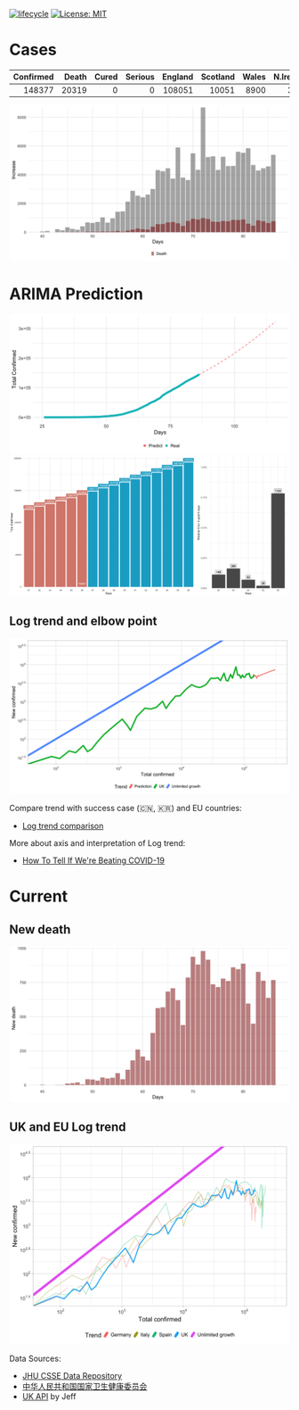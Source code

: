 
[![lifecycle](https://img.shields.io/badge/lifecycle-experimental-orange.svg)](https://www.tidyverse.org/lifecycle/#experimental) [![License: MIT](https://img.shields.io/github/license/r-lib/ghactions.svg?style=flat)](https://opensource.org/licenses/MIT)

# Cases

| Confirmed| Death| Cured| Serious| England| Scotland| Wales| N.Ireland|
|---------:|-----:|-----:|-------:|-------:|--------:|-----:|----------------:|
|    148377| 20319|     0|       0|  108051|    10051|  8900|             3226|

![daily figure](plot/DailyIncrease.png)

# ARIMA Prediction

![amari figure](prediction/ARIMAtotal.png)
![amari compare figure](prediction/compare.png)

## Log trend and elbow point
![uk figure](prediction/UKlogTrend.png)

Compare trend with success case (🇨🇳, 🇰🇷) and EU countries:

- [Log trend comparison](./trendFigures.html)

More about axis and interpretation of Log trend: 

- [How To Tell If We're Beating COVID-19](https://youtu.be/54XLXg4fYsc)

# Current

## New death 
![death](plot/DeathIncrease.png)

## UK and EU Log trend
![UK trend](plot/UKlogTrend.png)

Data Sources: 
- [JHU CSSE Data Repository](https://github.com/CSSEGISandData/COVID-19)
- [中华人民共和国国家卫生健康委员会](http://www.nhc.gov.cn/xcs/yqtb/list_gzbd.shtml)
- [UK API](https://github.com/isjeffcom/coronvirusFigureUK) by Jeff
